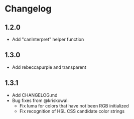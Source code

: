 # Changelog

## 1.2.0

* Add "canInterpret" helper function


## 1.3.0

* Add rebeccapurple and transparent


## 1.3.1

* Add CHANGELOG.md
* Bug fixes from @kriskowal:
  * Fix luma for colors that have not been RGB initialized
  * Fix recognition of HSL CSS candidate color strings
